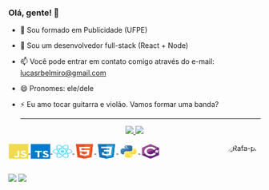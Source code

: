 ### Olá, gente! 👋

- 🔭 Sou formado em Publicidade (UFPE)
- 🌱 Sou um desenvolvedor full-stack (React + Node)
- 📫 Você pode entrar em contato comigo através do e-mail: lucasrbelmiro@gmail.com
- 😄 Pronomes: ele/dele
- ⚡ Eu amo tocar guitarra e violão. Vamos formar uma banda?
    
    ----
<div align="center">
  <a href="https://github.com/Lucas-Belmiro">
  <img height="180em" src="https://github-readme-stats.vercel.app/api?username=Lucas-Belmiro&show_icons=true&theme=dark&include_all_commits=true&count_private=true"/>
  <img height="180em" src="https://github-readme-stats.vercel.app/api/top-langs/?username=Lucas-Belmiro&layout=compact&langs_count=7&theme=dark"/>
</div>
  
<div style="display: inline_block"><br>
  <img align="center" alt="Rafa-Js" height="30" width="40" src="https://raw.githubusercontent.com/devicons/devicon/master/icons/javascript/javascript-plain.svg">
  <img align="center" alt="Rafa-Ts" height="30" width="40" src="https://raw.githubusercontent.com/devicons/devicon/master/icons/typescript/typescript-plain.svg">
  <img align="center" alt="Rafa-React" height="30" width="40" src="https://raw.githubusercontent.com/devicons/devicon/master/icons/react/react-original.svg">
  <img align="center" alt="Rafa-HTML" height="30" width="40" src="https://raw.githubusercontent.com/devicons/devicon/master/icons/html5/html5-original.svg">
  <img align="center" alt="Rafa-CSS" height="30" width="40" src="https://raw.githubusercontent.com/devicons/devicon/master/icons/css3/css3-original.svg">
  <img align="center" alt="Rafa-Python" height="30" width="40" src="https://raw.githubusercontent.com/devicons/devicon/master/icons/python/python-original.svg">
  <img align="center" alt="Rafa-Csharp" height="30" width="40" src="https://raw.githubusercontent.com/devicons/devicon/master/icons/csharp/csharp-original.svg">
  <img align="right" alt="Rafa-pic" height="150" style="border-radius:50px;" src="https://cdn.myportfolio.com/2ade231e-93c7-4362-b14a-29bb81db4191/a8acf805-0102-4447-862c-76d7ee5548af.png?h=526df572429bf25cb688521f33b7bbaa">
    
</div>
  
##
  
  
  
  <div> 

  <a href = "mailto:lucasrbelmiro@gmail.com"><img src="https://img.shields.io/badge/-Gmail-%23333?style=for-the-badge&logo=gmail&logoColor=white" target="_blank"></a>
  <a href="https://www.linkedin.com/in/lucasbelmiro/" target="_blank"><img src="https://img.shields.io/badge/-LinkedIn-%230077B5?style=for-the-badge&logo=linkedin&logoColor=white" target="_blank"></a> 
 
</div>
  
  

